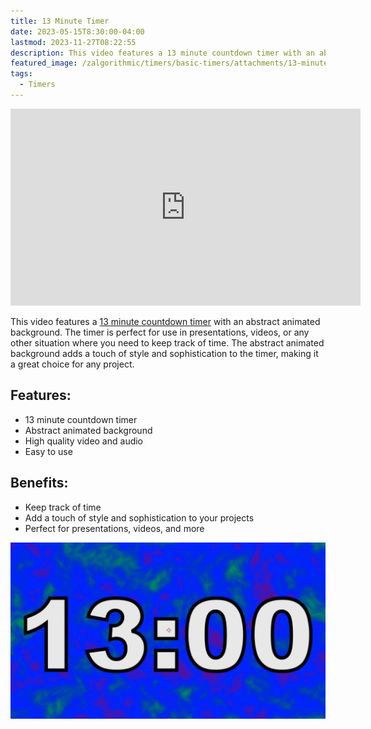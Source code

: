 ```yaml
---
title: 13 Minute Timer
date: 2023-05-15T8:30:00-04:00
lastmod: 2023-11-27T08:22:55
description: This video features a 13 minute countdown timer with an abstract animated background.
featured_image: /zalgorithmic/timers/basic-timers/attachments/13-minute-timer.jpg
tags:
  - Timers
---
```


<div class="iframe-16-9-container">
<iframe class="youTubeIframe" width="560" height="315" src="https://www.youtube.com/embed/7Vfls3dJLZI" title="13 Minute Timer" frameborder="0" allow="accelerometer; autoplay; clipboard-write; encrypted-media; gyroscope; picture-in-picture; web-share" allowfullscreen></iframe>
</div>

This video features a [13 minute countdown timer](https://youtu.be/7Vfls3dJLZI) with an abstract animated background. The timer is perfect for use in presentations, videos, or any other situation where you need to keep track of time. The abstract animated background adds a touch of style and sophistication to the timer, making it a great choice for any project.

## Features:

- 13 minute countdown timer
- Abstract animated background
- High quality video and audio
- Easy to use

## Benefits:

- Keep track of time
- Add a touch of style and sophistication to your projects
- Perfect for presentations, videos, and more

[![13 Minute Timer](./attachments/13-minute-timer.jpg)](https://youtu.be/7Vfls3dJLZI)
